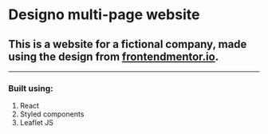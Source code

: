 # Designo multi-page website

## This is a website for a fictional company, made using the design from [frontendmentor.io](https://www.frontendmentor.io/challenges/designo-multipage-website-G48K6rfUT).

---

### Built using: 
1. React
2. Styled components
3. Leaflet JS